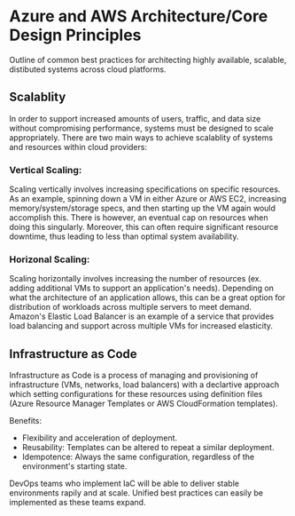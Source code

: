 # Azure and AWS Architecture/Core Design Principles

Outline of common best practices for architecting highly available, scalable, distibuted systems across cloud platforms. 

## Scalablity

In order to support increased amounts of users, traffic, and data size without compromising performance, systems must be designed to scale appropriately. There are two main ways to achieve scalablity of systems and resources within cloud providers:  

### Vertical Scaling: 

Scaling vertically involves increasing specifications on specific resources. As an example, spinning down a VM in either Azure or AWS EC2, increasing memory/system/storage specs, and then starting up the VM again would accomplish this. There is however, an eventual cap on resources when doing this singularly. Moreover, this can often require significant resource downtime, thus leading to less than optimal system availability.

### Horizonal Scaling: 

Scaling horizontally involves increasing the number of resources (ex. adding additional VMs to support an application's needs). Depending on what the architecture of an application allows, this can be a great option for distribution of workloads across multiple servers to meet demand. Amazon's Elastic Load Balancer is an example of a service that provides load balancing and support across multiple VMs for increased elasticity.


## Infrastructure as Code

Infrastructure as Code is a process of managing and provisioning of infrastructure (VMs, networks, load balancers) with a declartive approach which setting configurations for these resources using definition files (Azure Resource Manager Templates or AWS CloudFormation templates). 

Benefits: 

* Flexibility and acceleration of deployment.
* Reusability: Templates can be altered to repeat a similar deployment.
* Idempotence: Always the same configuration, regardless of the environment's starting state. 

DevOps teams who implement IaC will be able to deliver stable environments rapily and at scale. Unified best practices can easily be implemented as these teams expand. 